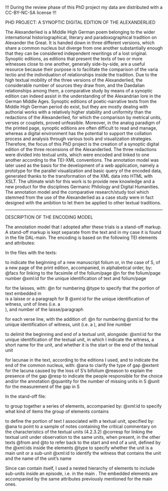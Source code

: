 !!! During the review phase of this PhD project my data are distributed with a CC-BY-NC-SA license !!!

PHD PROJECT: A SYNOPTIC DIGITAL EDITION OF THE ALEXANDERLIED

The Alexanderlied is a Middle High German poem belonging to the wider international 
historiographical, literary and paradoxographical tradition on Alexander the Great. It is 
handed down in three different versions, which share a common nucleus but diverge from one 
another substantially enough that they can be considered independent rewritings of a lost 
original. Synoptic editions, as editions that present the texts of two or more witnesses close to 
one another, generally side-by-side, are a useful resource because their purpose is to facilitate 
the comparison of the varia lectio and the individuation of relationships inside the tradition. 
Due to the high textual mobility of the three versions of the Alexanderlied, the considerable 
number of sources they draw from, and the Daedalian relationships among them, a 
comparative study by means of a synoptic edition can indeed assist in the understanding of the 
Alexandrian lore in the German Middle Ages. Synoptic editions of poetic-narrative texts from 
the Middle High German period do exist, but they are mostly dealing with authorial works 
with a relatively higher stability and uniformity than the redactions of the Alexanderlied, for 
which the comparison by metrical units, verses or couplets, proved unfeasible. Moreover, in 
the analog paradigm of the printed page, synoptic editions are often difficult to read and 
manage, whereas a digital environment has the potential to support the collation process and 
analysis through various tools and visualization strategies. Therefore, the focus of this PhD 
project is the creation of a synoptic digital edition of the three recensions of the 
Alexanderlied. The three redactions were divided into textual units, which were encoded and 
linked to one another according to the TEI-XML conventions. The annotation model was later 
used as the basis for the development of a web application, namely a prototype for the parallel 
visualization and basic query of the encoded data, generated thanks to the transformation of 
the XML data into HTML with XSLT. The ultimate wish for this work is to provide new 
knowledge and a new product for the disciplines Germanic Philology and Digital Humanities. 
The annotation model and the comparative research/study tool which stemmed from the use 
of the Alexanderlied as a case study were in fact designed with the ambition to let them be 
applied to other textual traditions.


----------------------------------------


DESCRIPTION OF THE ENCODING MODEL

The annotation model that I adopted after these trials is a stand-off markup. A stand-off markup 
is kept separate from the text and in my case it is found in the file DAL-main. The encoding is 
based on the following TEI elements and attributes: 

In the files with the texts:

<pb/> to indicate the beginning of a new manuscript folium or, in the case of S, of a new page of the print edition, accompanied, in alphabetical order, by:
@facs for linking to the facsimile of the folium/page
@n for the folium/page number
@xml:id for the unique identification of text and folium/page 

<div> for the laisses, with:
@n for numbering
@type to specify that the portion of text embedded in <div> is a laisse or a paragraph for B
@xml:id for the unique identification of witness, unit of lines (i.e. a <div>), and number of the laisse/paragraph 

<l> for each verse line, with the addition of: 
@n for numbering 
@xml:id for the unique identification of witness, unit (i.e. a <l>), and line number 

<anchor/> to delimit the beginning and end of a textual unit, alongside: 
@xml:id for the unique identification of the textual unit, in which I indicate the witness, a short name for the unit, and whether it is the start or the end of the textual unit 

<gap/> for lacunae in the text, according to the editions I used, and to indicate the end of the common nucleus, with: 
@ana to clarify the type of gap 
@extent for the lacuna caused by the loss of S’s bifolium 
@reason to explain the presence of the gap 
@resp to indicate the people responsible for the choice and/or the annotation 
@quantity for the number of missing units in S 
@unit for the measurement of the gap in S 

In the stand-off file: 

<spanGrp> to group together a series of <span> elements, accompanied by: 
@xml:id to specify what kind of items the group of <span> elements contains 

<span> to define the portion of text I associated with a textual unit, specified by: 
@ana to point to a sample of notes containing the critical commentary on the characteristics of the textual units (4.2.3.2) 
@corresp for linking the textual unit under observation to the same units, when present, in the other texts 
@from and @to to refer back to the start and end of a unit, defined by the @xml:ids inside the <anchor> elements 
@type to specify whether the unit is a main unit or a sub-unit 
@xml:id to identify the witness that contains the unit and the name of the unit’s name 

Since <span> can contain itself, I used a nested hierarchy of <span> elements to include sub-units inside an episode, i.e. in the main <span>. The embedded <span> elements are accompanied by the same attributes previously mentioned for the main ones.
